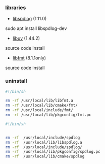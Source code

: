 
### libraries

- [libspdlog](https://github.com/gabime/spdlog.git)  (1.11.0)

sudo apt install libspdlog-dev

- [libuv](https://github.com/libuv/libuv.git) (1.44.2)  

source code install 

- [libfmt](https://github.com/fmtlib/fmt.git) (8.1.1only)



source code install

### uninstall  

```sh
#!/bin/sh

rm -rf /usr/local/lib/libfmt.a
rm -rf /usr/local/lib/cmake/fmt/
rm -rf /usr/local/include/fmt/
rm -rf /usr/local/lib/pkgconfig/fmt.pc

```

```sh
#!/bin/sh


rm -rf  /usr/local/include/spdlog
rm -rf  /usr/local/lib/libspdlog.a
rm -rf  /usr/local/include/spdlog/
rm -rf  /usr/local/lib/pkgconfig/spdlog.pc
rm -rf  /usr/local/lib/cmake/spdlog

```